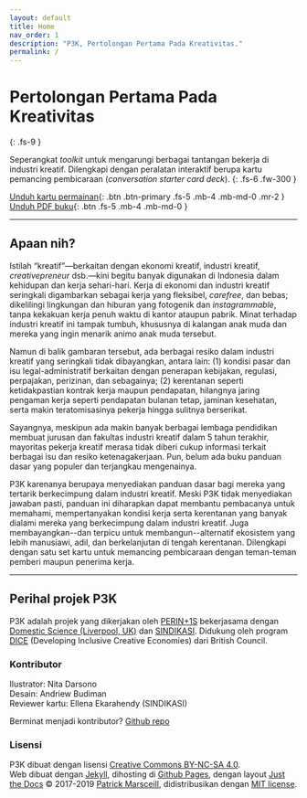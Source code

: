 ```yaml
---
layout: default
title: Home
nav_order: 1
description: "P3K, Pertolongan Pertama Pada Kreativitas."
permalink: /
---
```


# Pertolongan Pertama Pada Kreativitas
{: .fs-9 }

Seperangkat _toolkit_ untuk mengarungi berbagai tantangan bekerja di industri kreatif. Dilengkapi dengan peralatan interaktif berupa kartu pemancing pembicaraan (_conversation starter card deck_).
{: .fs-6 .fw-300 }

[Unduh kartu permainan](#){: .btn .btn-primary .fs-5 .mb-4 .mb-md-0 .mr-2 } [Unduh PDF buku](https://github.com/PERINT1S/p3k){: .btn .fs-5 .mb-4 .mb-md-0 }

---

## Apaan nih?

Istilah “kreatif”—berkaitan dengan ekonomi kreatif, industri kreatif, _creativepreneur_ dsb.—kini begitu banyak digunakan di Indonesia dalam kehidupan dan kerja sehari-hari. Kerja di ekonomi dan industri kreatif seringkali digambarkan sebagai kerja yang fleksibel, _carefree_, dan bebas; dikelilingi lingkungan dan hiburan yang fotogenik dan _instagrammable_, tanpa kekakuan kerja penuh waktu di kantor ataupun pabrik. Minat terhadap industri kreatif ini tampak tumbuh, khususnya di kalangan anak muda dan mereka yang ingin menarik animo anak muda tersebut.

Namun di balik gambaran tersebut, ada berbagai resiko dalam industri kreatif yang seringkali tidak dibayangkan, antara lain: (1) kondisi pasar dan isu legal-administratif berkaitan dengan penerapan kebijakan, regulasi, perpajakan, perizinan, dan sebagainya; (2) kerentanan seperti ketidakpastian kontrak kerja maupun pendapatan, hilangnya jaring pengaman kerja seperti pendapatan bulanan tetap, jaminan kesehatan, serta makin teratomisasinya pekerja hingga sulitnya berserikat.

Sayangnya, meskipun ada makin banyak berbagai lembaga pendidikan membuat jurusan dan fakultas industri kreatif dalam 5 tahun terakhir, mayoritas pekerja kreatif merasa tidak diberi cukup informasi terkait berbagai isu dan resiko ketenagakerjaan. Pun, belum ada buku panduan dasar yang populer dan terjangkau mengenainya.

P3K karenanya berupaya menyediakan panduan dasar bagi mereka yang tertarik berkecimpung dalam industri kreatif. Meski P3K tidak menyediakan jawaban pasti, panduan ini diharapkan dapat membantu pembacanya untuk memahami, mempertanyakan kondisi kerja serta kerentanan yang banyak dialami mereka yang berkecimpung dalam industri kreatif. Juga membayangkan--dan terpicu untuk membangun--alternatif ekosistem yang lebih manusiawi, adil, dan berkelanjutan di tengah kerentanan. Dilengkapi dengan satu set kartu untuk memancing pembicaraan dengan teman-teman pemberi maupun penerima kerja.

---

## Perihal projek P3K

P3K adalah projek yang dikerjakan oleh [PERIN+1S](https://perintis.or.id) bekerjasama dengan [Domestic Science (Liverpool, UK)](https://domesticscience.org.uk/) dan [SINDIKASI](http://sindikasi.org/). Didukung oleh program [DICE](https://www.britishcouncil.org/programmes/dice/fund) (Developing Inclusive Creative Economies) dari British Council.

### Kontributor

Ilustrator: Nita Darsono  
Desain: Andriew Budiman  
Reviewer kartu: Ellena Ekarahendy (SINDIKASI)

Berminat menjadi kontributor? [Github repo](https://github.com/PERINT1S/p3k/)

### Lisensi

P3K dibuat dengan lisensi [Creative Commons BY-NC-SA 4.0](https://creativecommons.org/licenses/by-nc-sa/4.0/).  
Web dibuat dengan [Jekyll](https://jekyllrb.com/), dihosting di [Github Pages](https://pages.github.com/), dengan layout [Just the Docs](https://pmarsceill.github.io/just-the-docs/) &copy; 2017-2019 [Patrick Marsceill](http://patrickmarsceill.com), didistribusikan dengan [MIT license](https://github.com/pmarsceill/just-the-docs/tree/master/LICENSE.txt).
